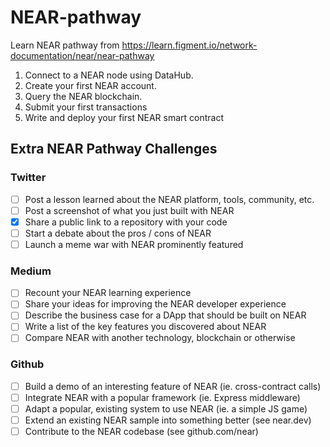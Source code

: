 # NEAR-pathway
Learn NEAR pathway from https://learn.figment.io/network-documentation/near/near-pathway

1. Connect to a NEAR node using DataHub.
2. Create your first NEAR account.
3. Query the NEAR blockchain.
4. Submit your first transactions
5. Write and deploy your first NEAR smart contract

## Extra NEAR Pathway Challenges

### Twitter
* [ ] Post a lesson learned about the NEAR platform, tools, community, etc.
* [ ] Post a screenshot of what you just built with NEAR
* [x] Share a public link to a repository with your code
* [ ] Start a debate about the pros / cons of NEAR
* [ ] Launch a meme war with NEAR prominently featured

### Medium
* [ ] Recount your NEAR learning experience
* [ ] Share your ideas for improving the NEAR developer experience
* [ ] Describe the business case for a DApp that should be built on NEAR
* [ ] Write a list of the key features you discovered about NEAR
* [ ] Compare NEAR with another technology, blockchain or otherwise

### Github
* [ ] Build a demo of an interesting feature of NEAR (ie. cross-contract calls)
* [ ] Integrate NEAR with a popular framework (ie. Express middleware)
* [ ] Adapt a popular, existing system to use NEAR (ie. a simple JS game)
* [ ] Extend an existing NEAR sample into something better (see near.dev)
* [ ] Contribute to the NEAR codebase (see github.com/near)